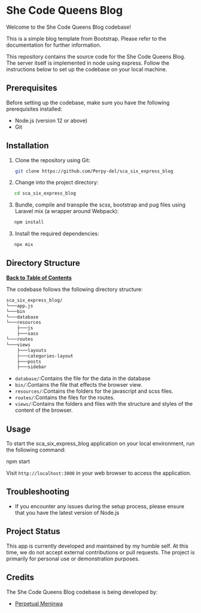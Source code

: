 # She Code Queens Blog

Welcome to the She Code Queens Blog codebase!

This is a simple blog template from Bootstrap. Please refer to the documentation for further information.

This repository contains the source code for the She Code Queens Blog. The server itself is implemented in node using express. Follow the instructions below to set up the codebase on your local machine.

## Prerequisites

Before setting up the codebase, make sure you have the following prerequisites installed:

- Node.js (version 12 or above)
- Git

## Installation

1. Clone the repository using Git:
   ```bash
   git clone https://github.com/Perpy-del/sca_six_express_blog
   ```
2. Change into the project directory:

```bash
   cd sca_six_express_blog
```

3. Bundle, compile and transpile the scss, bootstrap and pug files using Laravel mix (a wrapper around Webpack):

```bash
   npm install
```

3. Install the required dependencies:

```bash
   npx mix
```

## Directory Structure

**[Back to Table of Contents](https://github.com/NoDebt-App-Backend/Loan_Prediction_App/tree/main#table-of-contents)**

The codebase follows the following directory structure:

```bash
sca_six_express_blog/
└───app.js
└───bin
└───database
└───resources
    ├───js
    ├───sass
└───routes
└───views
    ├───layouts
    ├───categories-layout
    ├───posts
    ├───sidebar
```

- `database/`:Contains the file for the data in the database
- `bin/`:Contains the file that effects the browser view.
- `resources/`:Contains the folders for the javascript and scss files.
- `routes/`:Contains the files for the routes.
- `views/`:Contains the folders and files with the structure and styles of the content of the browser.

## Usage

To start the sca_six_express_blog application on your local environment, run the following command:

npm start

Visit `http://localhost:3000` in your web browser to access the application.

## Troubleshooting

- If you encounter any issues during the setup process, please ensure that you have the latest version of Node.js

## Project Status

This app is currently developed and maintained by my humble self. At this time, we do not accept external contributions or pull requests. The project is primarily for personal use or demonstration purposes.

## Credits

The She Code Queens Blog codebase is being developed by:

- [Perpetual Meninwa](https://github.com/Perpy-del)

